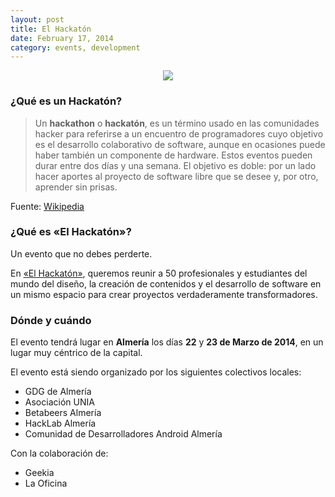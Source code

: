 ```yaml
---
layout: post
title: El Hackatón
date: February 17, 2014
category: events, development
---
```


<p align="center">
  <img src="http://josejuansanchez.github.io/images/logo_elhackaton.png" />
</p>

### ¿Qué es un Hackatón?

> Un **hackathon** o **hackatón**, es un término usado en las comunidades hacker para referirse a un encuentro de programadores cuyo objetivo es el desarrollo colaborativo de software, aunque en ocasiones puede haber también un componente de hardware. Estos eventos pueden durar entre dos días y una semana. El objetivo es doble: por un lado hacer aportes al proyecto de software libre que se desee y, por otro, aprender sin prisas.

Fuente: [Wikipedia](http://es.wikipedia.org/wiki/Hackathon)

### ¿Qué es &laquo;El Hackatón&raquo;?

Un evento que no debes perderte.  

En [&laquo;El Hackatón&raquo;](http://elhackaton.com), queremos reunir a 50 profesionales y estudiantes del mundo del diseño, la creación de contenidos y el desarrollo de software en un mismo espacio para crear proyectos verdaderamente transformadores.

### Dónde y cuándo

El evento tendrá lugar en **Almería** los días **22** y **23 de Marzo de 2014**, en un lugar muy céntrico de la capital.

El evento está siendo organizado por los siguientes colectivos locales: 
- GDG de Almería
- Asociación UNIA
- Betabeers Almería 
- HackLab Almería 
- Comunidad de Desarrolladores Android Almería

Con la colaboración de: 
- Geekia 
- La Oficina
